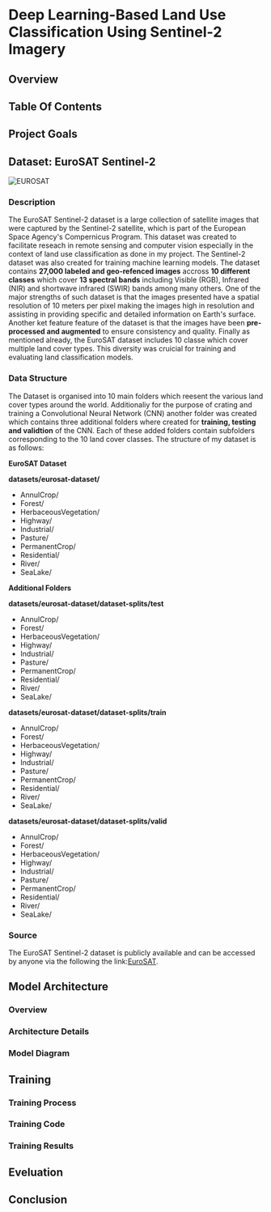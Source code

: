 # Deep Learning-Based Land Use Classification Using Sentinel-2 Imagery
## Overview
## Table Of Contents
## Project Goals
## Dataset: EuroSAT Sentinel-2
![EUROSAT](https://github.com/StaticRevo/Deep-Learning-Based-Land-Use-Classification-Using-Sentinel-2-Imagery/assets/116385849/139d7b76-b898-460e-93c1-13536c6c0726)
### Description
The EuroSAT Sentinel-2 dataset is a large collection of satellite images that were captured by the Sentinel-2 satellite, which is part of the European Space Agency's Compernicus Program. This dataset was created to facilitate reseach in remote sensing and computer vision especially in the context of land use classification as done in my project. The Sentinel-2 dataset was also created for training machine learning models. The dataset contains **27,000 labeled and geo-refenced images** accross **10 different classes** which cover **13 spectral bands** including Visible (RGB), Infrared (NIR) and shortwave infrared (SWIR) bands among many others. One of the major strengths of such dataset is that the images presented have a spatial resolution of 10 meters per pixel making the images high in resolution and assisting in providing specific and detailed information on Earth's surface. Another ket feature feature of the dataset is that the images have been **pre-processed and augmented** to ensure consistency and quality. Finally as mentioned already, the EuroSAT dataset includes 10 classe which cover multiple land cover types. This diversity was cruicial for training and evaluating land classification models.
### Data Structure
The Dataset is organised into 10 main folders which reesent the various land cover types around the world. Additionaliy for the purpose of crating and training a Convolutional Neural Network (CNN) another folder was created which contains three additional folders where created for **training, testing and validtion** of the CNN. Each of these added folders contain subfolders corresponding to the 10 land cover classes. The structure of my dataset is as follows:

**EuroSAT Dataset**

**datasets/eurosat-dataset/**
- AnnulCrop/
- Forest/
- HerbaceousVegetation/
- Highway/
- Industrial/
- Pasture/
- PermanentCrop/
- Residential/
- River/
- SeaLake/

**Additional Folders**

**datasets/eurosat-dataset/dataset-splits/test**
- AnnulCrop/
- Forest/
- HerbaceousVegetation/
- Highway/
- Industrial/
- Pasture/
- PermanentCrop/
- Residential/
- River/
- SeaLake/

**datasets/eurosat-dataset/dataset-splits/train**
- AnnulCrop/
- Forest/
- HerbaceousVegetation/
- Highway/
- Industrial/
- Pasture/
- PermanentCrop/
- Residential/
- River/
- SeaLake/

**datasets/eurosat-dataset/dataset-splits/valid**
- AnnulCrop/
- Forest/
- HerbaceousVegetation/
- Highway/
- Industrial/
- Pasture/
- PermanentCrop/
- Residential/
- River/
- SeaLake/

### Source
The EuroSAT Sentinel-2 dataset is publicly available and can be accessed by anyone via the following the link:[EuroSAT](https://pages.github.com/](https://github.com/phelber/EuroSAT)).

## Model Architecture
### Overview
### Architecture Details
### Model Diagram

## Training 
### Training Process
### Training Code
### Training Results

## Eveluation 

## Conclusion 

